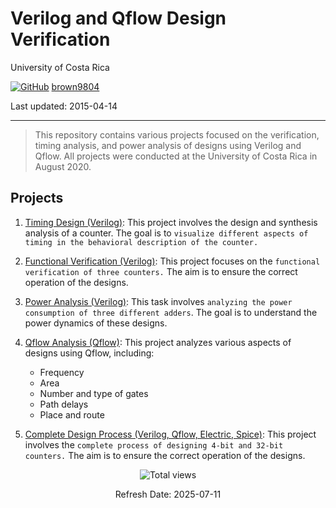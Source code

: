 # Verilog and Qflow Design Verification

University of Costa Rica 

[![GitHub](https://img.shields.io/badge/--181717?logo=github&logoColor=ffffff)](https://github.com/)
[brown9804](https://github.com/brown9804)

Last updated: 2015-04-14

------------------------------------------

> This repository contains various projects focused on the verification, timing analysis, and power analysis of designs using Verilog and Qflow. All projects were conducted at the University of Costa Rica in August 2020.

## Projects

1. [Timing Design (Verilog)](./Timing_Design): This project involves the design and synthesis analysis of a counter. The goal is to `visualize different aspects of timing in the behavioral description of the counter.`
2. [Functional Verification (Verilog)](./Functional_Verification): This project focuses on the `functional verification of three counters.` The aim is to ensure the correct operation of the designs.
3. [Power Analysis (Verilog)](./Power_analysis): This task involves `analyzing the power consumption of three different adders`. The goal is to understand the power dynamics of these designs.
4. [Qflow Analysis (Qflow)](./Qflow_Analysis): This project analyzes various aspects of designs using Qflow, including:

      - Frequency
      - Area
      - Number and type of gates
      - Path delays
      - Place and route

5. [Complete Design Process (Verilog, Qflow, Electric, Spice)](./Design_Complete_Process): This project involves the `complete process of designing 4-bit and 32-bit counters.` The aim is to ensure the correct operation of the designs.

<!-- START BADGE -->
<div align="center">
  <img src="https://img.shields.io/badge/Total%20views-1022-limegreen" alt="Total views">
  <p>Refresh Date: 2025-07-11</p>
</div>
<!-- END BADGE -->